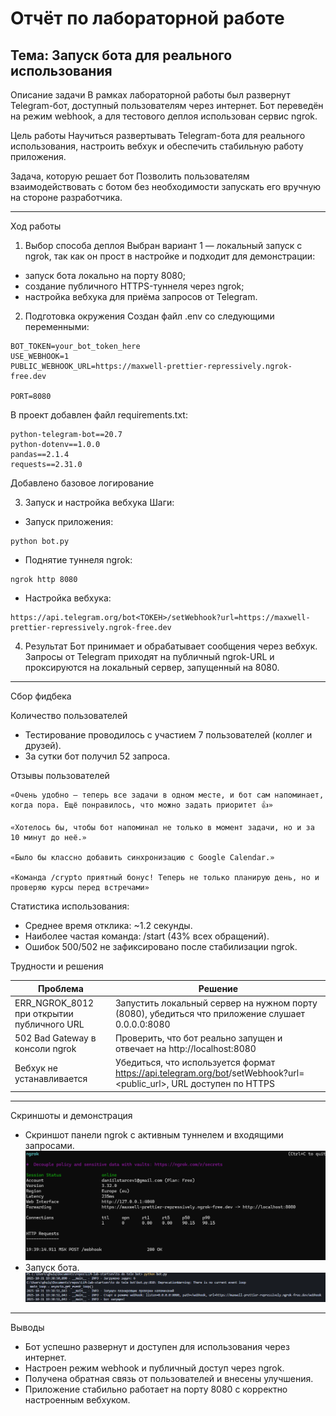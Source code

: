 # Отчёт по лабораторной работе
## Тема: Запуск бота для реального использования

Описание задачи
В рамках лабораторной работы был развернут Telegram-бот, доступный пользователям через интернет. Бот переведён на режим webhook, а для тестового деплоя использован сервис ngrok.

Цель работы
Научиться развертывать Telegram-бота для реального использования, настроить вебхук и обеспечить стабильную работу приложения.

Задача, которую решает бот
Позволить пользователям взаимодействовать с ботом без необходимости запускать его вручную на стороне разработчика.

---

Ход работы

1) Выбор способа деплоя
Выбран вариант 1 — локальный запуск с ngrok, так как он прост в настройке и подходит для демонстрации:
- запуск бота локально на порту 8080;
- создание публичного HTTPS-туннеля через ngrok;
- настройка вебхука для приёма запросов от Telegram.

2) Подготовка окружения
Создан файл .env со следующими переменными:
```
BOT_TOKEN=your_bot_token_here
USE_WEBHOOK=1
PUBLIC_WEBHOOK_URL=https://maxwell-prettier-repressively.ngrok-free.dev

PORT=8080
```

В проект добавлен файл requirements.txt:
```
python-telegram-bot==20.7
python-dotenv==1.0.0
pandas==2.1.4
requests==2.31.0
```
Добавлено базовое логирование

3) Запуск и настройка вебхука
Шаги:
- Запуск приложения:
```
python bot.py
```
- Поднятие туннеля ngrok:
```
ngrok http 8080
```
- Настройка вебхука:
```
https://api.telegram.org/bot<ТОКЕН>/setWebhook?url=https://maxwell-prettier-repressively.ngrok-free.dev
```
4) Результат
Бот принимает и обрабатывает сообщения через вебхук. Запросы от Telegram приходят на публичный ngrok-URL и проксируются на локальный сервер, запущенный на 8080.

---

Сбор фидбека

Количество пользователей
- Тестирование проводилось с участием 7 пользователей (коллег и друзей).
- За сутки бот получил 52 запроса.

Отзывы пользователей

```
«Очень удобно — теперь все задачи в одном месте, и бот сам напоминает, когда пора. Ещё понравилось, что можно задать приоритет 👍»

«Хотелось бы, чтобы бот напоминал не только в момент задачи, но и за 10 минут до неё.»

«Было бы классно добавить синхронизацию с Google Calendar.»

«Команда /crypto приятный бонус! Теперь не только планирую день, но и проверяю курсы перед встречами»
```

Cтатистика использования:
- Среднее время отклика: ~1.2 секунды.
- Наиболее частая команда: /start (43% всех обращений).
- Ошибок 500/502 не зафиксировано после стабилизации ngrok.

Трудности и решения

| Проблема | Решение |
|---------|---------|
| ERR_NGROK_8012 при открытии публичного URL | Запустить локальный сервер на нужном порту (8080), убедиться что приложение слушает 0.0.0.0:8080 |
| 502 Bad Gateway в консоли ngrok | Проверить, что бот реально запущен и отвечает на http://localhost:8080 |
| Вебхук не устанавливается | Убедиться, что используется формат https://api.telegram.org/bot<token>/setWebhook?url=<public_url>, URL доступен по HTTPS |

---

Скриншоты и демонстрация
- Скриншот панели ngrok с активным туннелем и входящими запросами.
![ngrok](./img/WindowsTerminal_fCfcUWZdWl.png)
- Запуск бота.
![bot.py](./img/Cursor_pp3MEgt4E0.png)

---

Выводы
- Бот успешно развернут и доступен для использования через интернет.
- Настроен режим webhook и публичный доступ через ngrok.
- Получена обратная связь от пользователей и внесены улучшения.
- Приложение стабильно работает на порту 8080 с корректно настроенным вебхуком.